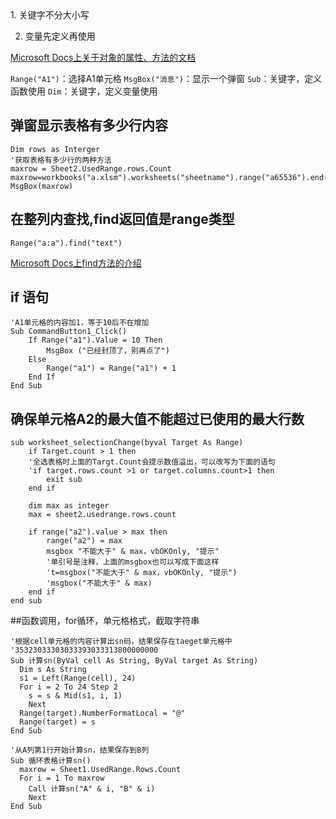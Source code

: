 <!--markdown-->1. 关键字不分大小写
2. 变量先定义再使用

[Microsoft Docs上关于对象的属性、方法的文档](https://docs.microsoft.com/zh-cn/office/vba/api/overview/excel/object-model)

`Range("A1")`：选择A1单元格
`MsgBox("消息")`：显示一个弹窗
`Sub`：关键字，定义函数使用
`Dim`：关键字，定义变量使用

## 弹窗显示表格有多少行内容
```
Dim rows as Interger
'获取表格有多少行的两种方法
maxrow = Sheet2.UsedRange.rows.Count
maxrow=workbooks("a.xlsm").worksheets("sheetname").range("a65536").end(xlup).row
MsgBox(maxrow)
```

## 在整列内查找,find返回值是range类型
```
Range("a:a").find("text")
```
[Microsoft Docs上find方法的介绍](https://docs.microsoft.com/zh-cn/office/vba/api/excel.range.find)

## if 语句
```
'A1单元格的内容加1，等于10后不在增加
Sub CommandButton1_Click()
    If Range("a1").Value = 10 Then
        MsgBox ("已经封顶了，别再点了")
    Else
        Range("a1") = Range("a1") + 1
    End If
End Sub
```
## 确保单元格A2的最大值不能超过已使用的最大行数
```
sub worksheet_selectionChange(byval Target As Range)
    if Target.count > 1 then
    '全选表格时上面的Targt.Count会提示数值溢出，可以改写为下面的语句
    'if target.rows.count >1 or target.columns.count>1 then
        exit sub
    end if

    dim max as integer
    max = sheet2.usedrange.rows.count

    if range("a2").value > max then
        range("a2") = max
        msgbox "不能大于" & max，vbOKOnly, "提示"
        '单引号是注释，上面的msgbox也可以写成下面这样
        't=msgbox("不能大于" & max，vbOKOnly, "提示")
        'msgbox("不能大于" & max)
    end if
end sub
```
##函数调用，for循环，单元格格式，截取字符串
```
'根据cell单元格的内容计算出sn码，结果保存在taeget单元格中
'35323033303033393033313800000000
Sub 计算sn(ByVal cell As String, ByVal target As String)
  Dim s As String
  s1 = Left(Range(cell), 24)
  For i = 2 To 24 Step 2
    s = s & Mid(s1, i, 1)
    Next
  Range(target).NumberFormatLocal = "@"
  Range(target) = s
End Sub

'从A列第1行开始计算sn，结果保存到B列
Sub 循环表格计算sn()
  maxrow = Sheet1.UsedRange.Rows.Count
  For i = 1 To maxrow
    Call 计算sn("A" & i, "B" & i)
    Next
End Sub
```	